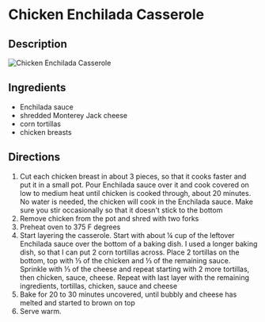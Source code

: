 # Chicken Enchilada Casserole

## Description
![Chicken Enchilada Casserole](https://www.themealdb.com/images/media/meals/qtuwxu1468233098.jpg "Chicken Enchilada Casserole")

## Ingredients
- Enchilada sauce
- shredded Monterey Jack cheese
- corn tortillas
- chicken breasts

## Directions
1. Cut each chicken breast in about 3 pieces, so that it cooks faster and put it in a small pot. Pour Enchilada sauce over it and cook covered on low to medium heat until chicken is cooked through, about 20 minutes. No water is needed, the chicken will cook in the Enchilada sauce. Make sure you stir occasionally so that it doesn't stick to the bottom
2. Remove chicken from the pot and shred with two forks
3. Preheat oven to 375 F degrees
4. Start layering the casserole. Start with about ¼ cup of the leftover Enchilada sauce over the bottom of a baking dish. I used a longer baking dish, so that I can put 2 corn tortillas across. Place 2 tortillas on the bottom, top with ⅓ of the chicken and ⅓ of the remaining sauce. Sprinkle with ⅓ of the cheese and repeat starting with 2 more tortillas, then chicken, sauce, cheese. Repeat with last layer with the remaining ingredients, tortillas, chicken, sauce and cheese
5. Bake for 20 to 30 minutes uncovered, until bubbly and cheese has melted and started to brown on top
6. Serve warm.
